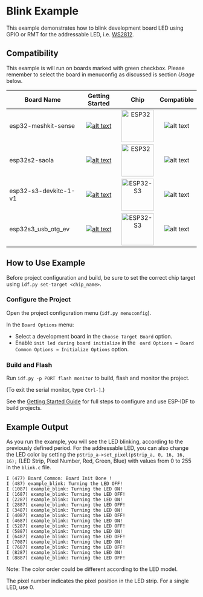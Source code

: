 # Blink Example

This example demonstrates how to blink development board LED using GPIO or RMT for the addressable LED, i.e. [WS2812](http://www.world-semi.com/Certifications/WS2812B.html).

## Compatibility

This example is will run on boards marked with green checkbox. Please remember to select the board in menuconfig as discussed is section *Usage* below.

| Board Name | Getting Started | Chip | Compatible |
|-------------------|:--------------------------------------------------------------------------------------------------------------------------------------------------------------------------------------------:|:--------------------------------------------------------------------:|:-----------------------------------------------------------------:|
| esp32-meshkit-sense | [![alt text](../../../docs/_static/esp32-meshkit-sense.png "esp32-meshkit-sense")](../../../docs/en/hw-reference/ESP32-MeshKit-Sense_guide.html) | <img src="../../../docs/_static/ESP32.svg" height="85" alt="ESP32"> | ![alt text](../../../docs/_static/yes-button.png "Compatible") |
| esp32s2-saola | [![alt text](../../../docs/_static/esp32s2-saola.png "esp32-devkitc-v4")](https://docs.espressif.com/projects/esp-idf/en/latest/esp32s2/hw-reference/esp32s2/user-guide-saola-1-v1.2.html) | <img src="../../../docs/_static/ESP32-S2.svg" height="85" alt="ESP32"> | ![alt text](../../../docs/_static/yes-button.png "Compatible") |
| esp32-s3-devkitc-1-v1 | [![alt text](../../../docs/_static/esp32-s3-devkitc-1-v1-isometric.png "esp32-s3-devkitc-1-v1-isometric")](https://docs.espressif.com/projects/esp-idf/en/latest/esp32s3/hw-reference/esp32s3/user-guide-devkitc-1.html) | <img src="../../../docs/_static/ESP32-S3.svg" height="85" alt="ESP32-S3"> | ![alt text](../../../docs/_static/yes-button.png "Compatible") |
| esp32s3_usb_otg_ev | [![alt text](../../../docs/_static/pic_product_esp32_s3_otg.png "esp32s3_usb_otg_ev")](https://docs.espressif.com/projects/esp-dev-kits/en/latest/esp32s3/esp32-s3-usb-otg/index.html) | <img src="../../../docs/_static/ESP32-S3.svg" height="85" alt="ESP32-S3"> | ![alt text](../../../docs/_static/yes-button.png "Compatible") |


## How to Use Example

Before project configuration and build, be sure to set the correct chip target using `idf.py set-target <chip_name>`.

### Configure the Project

Open the project configuration menu (`idf.py menuconfig`). 

In the `Board Options` menu:

* Select a development board in the `Choose Target Board` option.
* Enable `init led during board initialize` in the ` oard Options → Board Common Options → Initialize Options` option.

### Build and Flash

Run `idf.py -p PORT flash monitor` to build, flash and monitor the project.

(To exit the serial monitor, type ``Ctrl-]``.)

See the [Getting Started Guide](https://docs.espressif.com/projects/esp-idf/en/latest/get-started/index.html) for full steps to configure and use ESP-IDF to build projects.

## Example Output

As you run the example, you will see the LED blinking, according to the previously defined period. For the addressable LED, you can also change the LED color by setting the `pStrip_a->set_pixel(pStrip_a, 0, 16, 16, 16);` (LED Strip, Pixel Number, Red, Green, Blue) with values from 0 to 255 in the `blink.c` file.

```
I (477) Board_Common: Board Init Done !
I (487) example_blink: Turning the LED OFF!
I (1087) example_blink: Turning the LED ON!
I (1687) example_blink: Turning the LED OFF!
I (2287) example_blink: Turning the LED ON!
I (2887) example_blink: Turning the LED OFF!
I (3487) example_blink: Turning the LED ON!
I (4087) example_blink: Turning the LED OFF!
I (4687) example_blink: Turning the LED ON!
I (5287) example_blink: Turning the LED OFF!
I (5887) example_blink: Turning the LED ON!
I (6487) example_blink: Turning the LED OFF!
I (7087) example_blink: Turning the LED ON!
I (7687) example_blink: Turning the LED OFF!
I (8287) example_blink: Turning the LED ON!
I (8887) example_blink: Turning the LED OFF!
```

Note: The color order could be different according to the LED model.

The pixel number indicates the pixel position in the LED strip. For a single LED, use 0.

